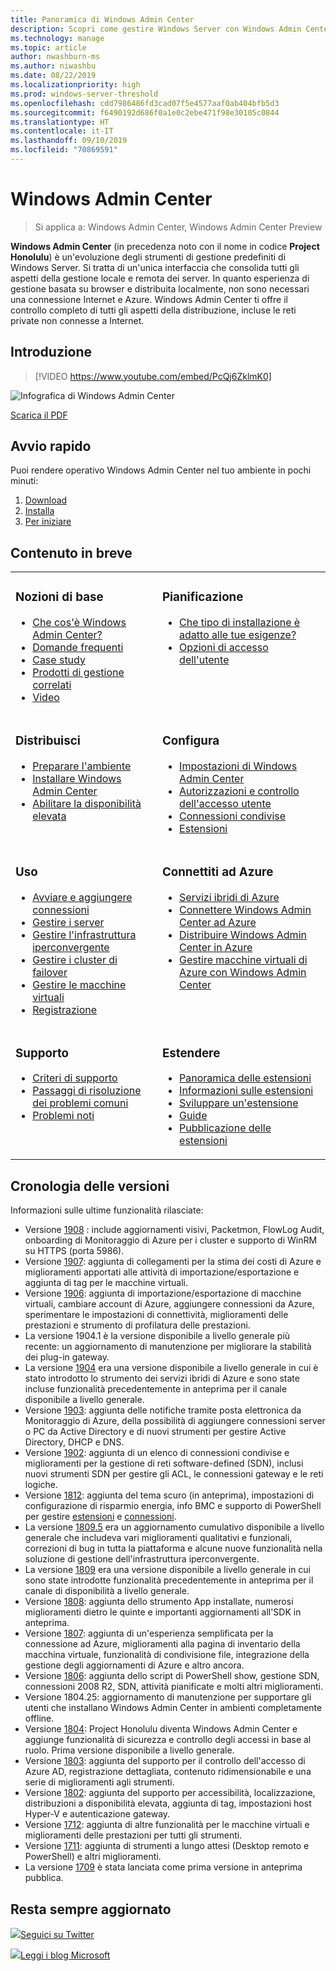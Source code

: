 ```yaml
---
title: Panoramica di Windows Admin Center
description: Scopri come gestire Windows Server con Windows Admin Center (Project Honolulu)
ms.technology: manage
ms.topic: article
author: nwashburn-ms
ms.author: niwashbu
ms.date: 08/22/2019
ms.localizationpriority: high
ms.prod: windows-server-threshold
ms.openlocfilehash: cdd7986486fd3cad07f5e4577aaf0ab404bfb5d3
ms.sourcegitcommit: f6490192d686f0a1e0c2ebe471f98e30105c0844
ms.translationtype: HT
ms.contentlocale: it-IT
ms.lasthandoff: 09/10/2019
ms.locfileid: "70869591"
---
```

# <a name="windows-admin-center"></a>Windows Admin Center

> Si applica a: Windows Admin Center, Windows Admin Center Preview

**Windows Admin Center** (in precedenza noto con il nome in codice **Project Honolulu**) è un'evoluzione degli strumenti di gestione predefiniti di Windows Server. Si tratta di un'unica interfaccia che consolida tutti gli aspetti della gestione locale e remota dei server. In quanto esperienza di gestione basata su browser e distribuita localmente, non sono necessari una connessione Internet e Azure. Windows Admin Center ti offre il controllo completo di tutti gli aspetti della distribuzione, incluse le reti private non connesse a Internet.

## <a name="introduction"></a>Introduzione

>[!VIDEO https://www.youtube.com/embed/PcQj6ZklmK0]

![Infografica di Windows Admin Center](media/WAC1809Poster_thumb.PNG)

[Scarica il PDF](https://github.com/MicrosoftDocs/windowsserverdocs/raw/master/WindowsServerDocs/manage/windows-admin-center/media/WindowsAdminCenter1809Poster.pdf)

## <a name="quick-start"></a>Avvio rapido

Puoi rendere operativo Windows Admin Center nel tuo ambiente in pochi minuti:

1. [Download](https://aka.ms/windowsadmincenter)
2. [Installa](deploy/install.md)
3. [Per iniziare](use/get-started.md)

## <a name="contents-at-a-glance"></a>Contenuto in breve

<table>
    <tr></tr>
    <tr>
        <td style="vertical-align: top;">
            <h3>Nozioni di base</h3>
            <ul>
            <li><a href="understand/what-is.md">Che cos'è Windows Admin Center?</a>
            <li><a href="understand/faq.md">Domande frequenti</a>
            <li><a href="understand/case-studies.md">Case study</a>
            <li><a href="understand/related-management.md">Prodotti di gestione correlati</a>
            <li><a href="understand/videos.md">Video</a>
            </ul>
        </td>
        <td style="vertical-align: top;">
            <h3>Pianificazione</h3>
            <ul>
            <li><a href="plan/installation-options.md">Che tipo di installazione è adatto alle tue esigenze?</a>
            <li><a href="plan/user-access-options.md">Opzioni di accesso dell'utente</a>
            <br>
            </ul>
        </td>
    </tr>
    <tr>
        <td style="vertical-align: top;">
            <h3>Distribuisci</h3>
            <ul>
            <li><a href="deploy/prepare-environment.md">Preparare l'ambiente</a>
            <li><a href="deploy/install.md">Installare Windows Admin Center</a>
            <li><a href="deploy/high-availability.md">Abilitare la disponibilità elevata</a>
         </ul>
        </td>
        <td style="vertical-align: top;">
            <h3>Configura</h3>
            <ul>
            <li><a href="configure/settings.md">Impostazioni di Windows Admin Center</a>
            <li><a href="configure/user-access-control.md">Autorizzazioni e controllo dell'accesso utente</a>
            <li><a href="configure/shared-connections.md">Connessioni condivise</a>
            <li><a href="configure/using-extensions.md">Estensioni</a>
            </ul>
        </td>
    </tr>
    <tr>
        <td style="vertical-align: top;">
            <h3>Uso</h3>
            <ul>
            <li><a href="use/get-started.md">Avviare e aggiungere connessioni</a>
            <li><a href="use/manage-servers.md">Gestire i server</a>
            <li><a href="use/manage-hyper-converged.md">Gestire l'infrastruttura iperconvergente</a>
            <li><a href="use/manage-failover-clusters.md">Gestire i cluster di failover</a>
            <li><a href="use/manage-virtual-machines.md">Gestire le macchine virtuali</a>
            <li><a href="use/logging.md">Registrazione</a>
            </ul>
        </td>
        <td style="vertical-align: top;">
            <h3>Connettiti ad Azure</h3>
            <ul>
            <li><a href="azure/index.md">Servizi ibridi di Azure</a></li>
            <li><a href="azure/azure-integration.md">Connettere Windows Admin Center ad Azure</a></li>
            <li><a href="azure/deploy-wac-in-azure.md">Distribuire Windows Admin Center in Azure</a></li>
            <li><a href="azure/manage-azure-vms.md">Gestire macchine virtuali di Azure con Windows Admin Center</a></li>
            </ul>
        </td>
    </tr>
    <tr>
            <td style="vertical-align: top;">
            <h3>Supporto</h3>
            <ul>
            <li><a href="support/index.md">Criteri di supporto</a>
            <li><a href="support/troubleshooting.md">Passaggi di risoluzione dei problemi comuni</a>
            <li><a href="support/known-issues.md">Problemi noti</a>
            </ul>
        </td>
            <td style="vertical-align: top;">
            <h3>Estendere</h3>
            <ul>
            <li><a href="extend/extensibility-overview.md">Panoramica delle estensioni</a>
            <li><a href="extend/understand-extensions.md">Informazioni sulle estensioni</a>
            <li><a href="extend/developing-extensions.md">Sviluppare un'estensione</a>
            <li><a href="extend/publish-extensions.md">Guide</a>
            <li><a href="extend/publish-extensions.md">Pubblicazione delle estensioni</a>
            </ul>
        </td>
    </tr>

</table>

## <a name="release-history"></a>Cronologia delle versioni

Informazioni sulle ultime funzionalità rilasciate:

- Versione [1908](https://aka.ms/wac1908) : include aggiornamenti visivi, Packetmon, FlowLog Audit, onboarding di Monitoraggio di Azure per i cluster e supporto di WinRM su HTTPS (porta 5986).
- Versione [1907](https://aka.ms/wac1907): aggiunta di collegamenti per la stima dei costi di Azure e miglioramenti apportati alle attività di importazione/esportazione e aggiunta di tag per le macchine virtuali.
- Versione [1906](https://aka.ms/wac1906): aggiunta di importazione/esportazione di macchine virtuali, cambiare account di Azure, aggiungere connessioni da Azure, sperimentare le impostazioni di connettività, miglioramenti delle prestazioni e strumento di profilatura delle prestazioni.
- La versione 1904.1 è la versione disponibile a livello generale più recente: un aggiornamento di manutenzione per migliorare la stabilità dei plug-in gateway.
- La versione [1904](https://aka.ms/wac1904) era una versione disponibile a livello generale in cui è stato introdotto lo strumento dei servizi ibridi di Azure e sono state incluse funzionalità precedentemente in anteprima per il canale disponibile a livello generale.
- Versione [1903](https://aka.ms/wac1903): aggiunta delle notifiche tramite posta elettronica da Monitoraggio di Azure, della possibilità di aggiungere connessioni server o PC da Active Directory e di nuovi strumenti per gestire Active Directory, DHCP e DNS.
- Versione [1902](https://aka.ms/wac1902): aggiunta di un elenco di connessioni condivise e miglioramenti per la gestione di reti software-defined (SDN), inclusi nuovi strumenti SDN per gestire gli ACL, le connessioni gateway e le reti logiche.
- Versione [1812](https://aka.ms/wac1812): aggiunta del tema scuro (in anteprima), impostazioni di configurazione di risparmio energia, info BMC e supporto di PowerShell per gestire [estensioni](./configure/using-extensions.md#manage-extensions-with-powershell) e [connessioni](./use/get-started.md#use-powershell-to-import-or-export-your-connections-with-tags).
- La versione [1809.5](https://aka.ms/wac1809.5) era un aggiornamento cumulativo disponibile a livello generale che includeva vari miglioramenti qualitativi e funzionali, correzioni di bug in tutta la piattaforma e alcune nuove funzionalità nella soluzione di gestione dell'infrastruttura iperconvergente.
- La versione [1809](https://cloudblogs.microsoft.com/windowsserver/2018/09/20/windows-admin-center-1809-and-sdk-now-generally-available/) era una versione disponibile a livello generale in cui sono state introdotte funzionalità precedentemente in anteprima per il canale di disponibilità a livello generale.
- Versione [1808](https://aka.ms/WACPreview1808-InsiderBlog): aggiunta dello strumento App installate, numerosi miglioramenti dietro le quinte e importanti aggiornamenti all'SDK in anteprima.
- Versione [1807](https://aka.ms/WACPreview1807-InsiderBlog): aggiunta di un'esperienza semplificata per la connessione ad Azure, miglioramenti alla pagina di inventario della macchina virtuale, funzionalità di condivisione file, integrazione della gestione degli aggiornamenti di Azure e altro ancora. 
- Versione [1806](https://aka.ms/WACPreview1806-InsiderBlog): aggiunta dello script di PowerShell show, gestione SDN, connessioni 2008 R2, SDN, attività pianificate e molti altri miglioramenti.
- Versione 1804.25: aggiornamento di manutenzione per supportare gli utenti che installano Windows Admin Center in ambienti completamente offline.
- Versione [1804](https://cloudblogs.microsoft.com/windowsserver/2018/04/12/announcing-windows-admin-center-our-reimagined-management-experience/): Project Honolulu diventa Windows Admin Center e aggiunge funzionalità di sicurezza e controllo degli accessi in base al ruolo. Prima versione disponibile a livello generale.
- Versione [1803](https://blogs.windows.com/windowsexperience/2018/03/13/announcing-project-honolulu-technical-preview-1803-and-rsat-insider-preview-for-windows-10): aggiunta del supporto per il controllo dell'accesso di Azure AD, registrazione dettagliata, contenuto ridimensionabile e una serie di miglioramenti agli strumenti.
- Versione [1802](https://blogs.windows.com/windowsexperience/2018/02/13/announcing-windows-server-insider-preview-build-17093-project-honolulu-technical-preview-1802): aggiunta del supporto per accessibilità, localizzazione, distribuzioni a disponibilità elevata, aggiunta di tag, impostazioni host Hyper-V e autenticazione gateway.
- Versione [1712](https://blogs.windows.com/windowsexperience/2017/12/19/announcing-project-honolulu-technical-preview-1712-build-05002): aggiunta di altre funzionalità per le macchine virtuali e miglioramenti delle prestazioni per tutti gli strumenti.
- Versione [1711](https://cloudblogs.microsoft.com/windowsserver/2017/12/01/1711-update-to-project-honolulu-technical-preview-is-now-available/): aggiunta di strumenti a lungo attesi (Desktop remoto e PowerShell) e altri miglioramenti.
- La versione [1709](https://cloudblogs.microsoft.com/windowsserver/2017/09/22/project-honolulu-technical-preview-is-now-available-for-download/) è stata lanciata come prima versione in anteprima pubblica.

## <a name="stay-updated"></a>Resta sempre aggiornato

![ ](//img-prod-cms-rt-microsoft-com.akamaized.net/cms/api/am/imageFileData/REOolR)[Seguici su Twitter](https://twitter.com/servermgmt)

![ ](//img-prod-cms-rt-microsoft-com.akamaized.net/cms/api/am/imageFileData/REOtyw)[Leggi i blog Microsoft](https://blogs.technet.microsoft.com/servermanagement/)
